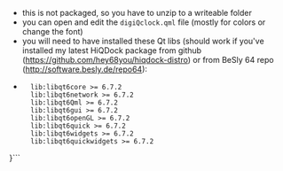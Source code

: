 - this is not packaged, so you have to unzip to a writeable folder
- you can open and edit the ```digiQclock.qml``` file (mostly for colors or change the font)
- you will need to have installed these Qt libs (should work if you've installed my latest HiQDock package from github (https://github.com/hey68you/hiqdock-distro) or from BeSly 64 repo (http://software.besly.de/repo64):
- ```requires {
    lib:libqt6core >= 6.7.2
    lib:libqt6network >= 6.7.2
    lib:libqt6Qml >= 6.7.2
    lib:libqt6gui >= 6.7.2
    lib:libqt6openGL >= 6.7.2
	lib:libqt6quick >= 6.7.2
	lib:libqt6widgets >= 6.7.2
	lib:libqt6quickwidgets >= 6.7.2
}```
